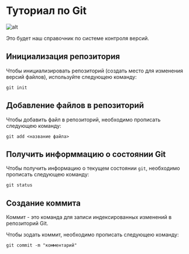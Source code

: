 # Туториал по Git

![alt](https://fuzeservers.ru/wp-content/uploads/3/0/c/30c29ce4cc08523ecc6e1f205bc207d0.jpeg)

Это будет наш справочник по системе контроля версий.

## Инициализация репозитория

Чтобы инициализировать репозиторий (создать место для изменения версий файлов), используйте следующею команду:

```
git init
```
## Добавление файлов в репозиторий

Чтобы добавить файл в репозиторий, необходимо прописать следующею команду:

```
git add <название файла>
```

## Получить информмацию о состоянии Git

Чтобы получить информацию о текущем состоянии `git`, необходимо прописать следующею команду:

```
git status
```

## Создание коммита

Коммит - это команда для записи индексированных изменений в репозиторий Git.

Чтобы зодать коммит, необходимо прописать следующею команду:

```
git commit -m "комментарий"
```


